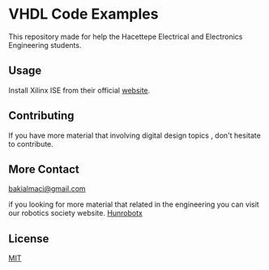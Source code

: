 # VHDL Code Examples

This repository made for help the Hacettepe Electrical and Electronics Engineering students.

## Usage
Install Xilinx ISE from their official [website](http://www.xilinx.com).

## Contributing
If you have more material that involving digital design topics , don't hesitate to contribute.

## More Contact
bakialmaci@gmail.com

if you looking for more material that related in the engineering you can visit our robotics society website.
[Hunrobotx](http://robot.ee.hacettepe.edu.tr)

## License
[MIT](https://choosealicense.com/licenses/mit/)
